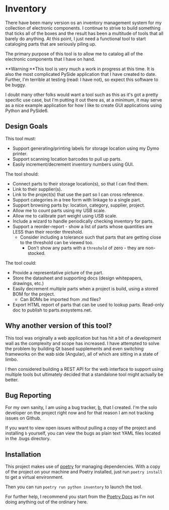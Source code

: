 Inventory
========================================================================================================================
There have been many version os an inventory management system for my collection of electronic components.  I continue to strive to build something that ticks all of the boxes and the result has been a multitude of tools that all barely do anything.  At this point, I just need a functional tool to start cataloging parts that are seriously piling up.

The primary purpose of this tool is to allow me to catalog all of the electronic components that I have on hand.

**Warning:**This tool is very much a work in progress at this time.  It is also the most complicated PySide application that I have created to date.  Further, I'm terrible at testing (read: I have not), so expect this software to be buggy.

I doubt many other folks would want a tool such as this as it's got a pretty specific use case, but I'm putting it out there as, at a minimum, it may serve as a nice example application for how I like to create GUI applications using Python and PySide6.



Design Goals
------------------------------------------------------------------------------------------------------------------------
This tool must:

- Support generating/printing labels for storage location using my Dymo printer.
- Support scanning location barcodes to pull up parts.
- Easily increment/decrement inventory numbers using GUI.

The tool should:

- Connect parts to their storage location(s), so that I can find them.
- Link to their supplier(s).
- Link to the project(s) that use the part so I can cross reference.
- Support categories in a tree form with linkage to a single part.
- Support browsing parts by: location, category, supplier, project.
- Allow me to count parts using my USB scale.
- Allow me to calibrate part weight using USB scale.
- Include a wizard to handle periodically checking inventory for parts.
- Support a reorder-report - show a list of parts whose quantities are LESS than their reorder threshold.
    - Consider including a tolerance such that parts that are getting close to the threshold can be viewed too.
        - Don't show any parts with a `threshold` of zero - they are non-stocked.

The tool could:

- Provide a representative picture of the part.
- Store the datasheet and supporting docs (design whitepapers, drawings, etc.)
- Easily decrement multiple parts when a project is build, using a stored BOM for the project.
    - Can BOMs be imported from .md files?
- Export HTML report of parts that can be used to lookup parts.  Read-only doc to publish to parts.exsystems.net.




Why another version of this tool?
------------------------------------------------------------------------------------------------------------------------
This tool was originally a web application but has hit a bit of a development wall as the complexity and scope has increased.  I have attempted to solve the problem by building Qt based supplements and even switching frameworks on the wab side (Angular), all of which are sitting in a state of limbo.

I then considered building a REST API for the web interface to support using multiple tools but ultimately decided that a standalone tool might actually be better.




Bug Reporting
------------------------------------------------------------------------------------------------------------------------
For my own sanity, I am using a bug tracker, [b](https://github.com/jwjulien/b), that I created.  I'm the solo developer on the project right now and for that reason I am not tracking issues on Github.

If you want to view open issues without pulling a copy of the project and installing `b` yourself, you can view the bugs as plain text YAML files located in the .bugs directory.



Installation
------------------------------------------------------------------------------------------------------------------------
This project makes use of [poetry](https://python-poetry.org/) for managing dependencies.  With a copy of the project on your machine and Poetry installed, just run `poetry install` to get a virtual environment.

Then you can run `poetry run python inventory` to launch the tool.

For further help, I recommend you start from the [Poetry Docs](https://python-poetry.org/docs/) as I'm not doing anything out of the ordinary here.
